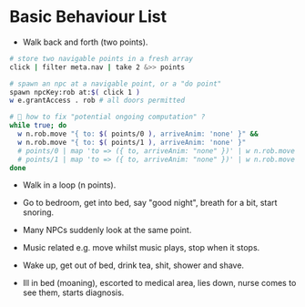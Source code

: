# Basic Behaviour List

- Walk back and forth (two points).

```sh
# store two navigable points in a fresh array
click | filter meta.nav | take 2 &>> points

# spawn an npc at a navigable point, or a "do point"
spawn npcKey:rob at:$( click 1 )
w e.grantAccess . rob # all doors permitted

# 🚧 how to fix "potential ongoing computation" ?
while true; do
  w n.rob.move "{ to: $( points/0 ), arriveAnim: 'none' }" &&
  w n.rob.move "{ to: $( points/1 ), arriveAnim: 'none' }"
  # points/0 | map 'to => ({ to, arriveAnim: "none" })' | w n.rob.move - &&
  # points/1 | map 'to => ({ to, arriveAnim: "none" })' | w n.rob.move -
done
```

- Walk in a loop (n points).

- Go to bedroom, get into bed, say "good night", breath for a bit, start snoring.

- Many NPCs suddenly look at the same point.

- Music related e.g. move whilst music plays, stop when it stops.

- Wake up, get out of bed, drink tea, shit, shower and shave.

- Ill in bed (moaning), escorted to medical area, lies down, nurse comes to see them, starts diagnosis.
